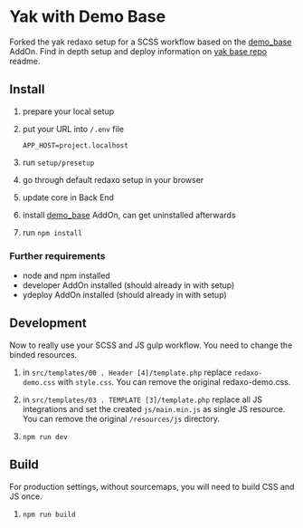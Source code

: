 # Yak with Demo Base

Forked the yak redaxo setup for a SCSS workflow based on the [demo_base](https://github.com/FriendsOfREDAXO/demo_base) AddOn.
Find in depth setup and deploy information on [yak base repo](https://github.com/yakamara/yak) readme.

## Install

1. prepare your local setup

1. put your URL into `/.env` file
   
   ```APP_HOST=project.localhost```
   
1. run `setup/presetup`

1. go through default redaxo setup in your browser

1. update core in Back End

1. install [demo_base](https://github.com/FriendsOfREDAXO/demo_base) AddOn, can get uninstalled afterwards

1. run `npm install`

### Further requirements

* node and npm installed
* developer AddOn installed (should already in with setup)
* ydeploy AddOn installed (should already in with setup)

## Development

Now to really use your SCSS and JS gulp workflow. You need to change the binded resources.

1. in `src/templates/00 . Header [4]/template.php` replace `redaxo-demo.css` with `style.css`. You can remove the original redaxo-demo.css.

1.  in `src/templates/03 . TEMPLATE [3]/template.php` replace all JS integrations and set the created `js/main.min.js` as single JS resource. You can remove the original `/resources/js` directory.
 
1. `npm run dev`

## Build

For production settings, without sourcemaps, you will need to build CSS and JS once.

1. `npm run build`
